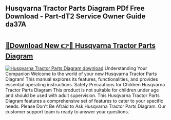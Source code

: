 ## Husqvarna Tractor Parts Diagram PDf Free Download - Part-dT2 Service Owner Guide da37A

# <h2><a href="http://dfj9ba.blite.top/?on=Husqvarna+Tractor+Parts+Diagram">🔗Download New 👉🔴 Husqvarna Tractor Parts Diagram</a></h2>

[![Husqvarna Tractor Parts Diagram download](https://i.imgur.com/lujVjoI.png)](http://dfj9ba.blite.top/?on=Husqvarna+Tractor+Parts+Diagram)
Understanding Your Companion Welcome to the world of your new Husqvarna Tractor Parts Diagram! This manual explores its features, functionalities, and provides essential operating instructions. Safety Precautions for Children Husqvarna Tractor Parts Diagram This product is not suitable for children under age and should be used with adult supervision. This Husqvarna Tractor Parts Diagram features a comprehensive set of features to cater to your specific needs. Please Don't Be Afraid to Ask Husqvarna Tractor Parts Diagram. Our customer support team is ready to answer your questions.
